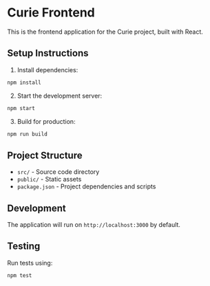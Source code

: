 # Curie Frontend

This is the frontend application for the Curie project, built with React.

## Setup Instructions

1. Install dependencies:
```bash
npm install
```

2. Start the development server:
```bash
npm start
```

3. Build for production:
```bash
npm run build
```

## Project Structure

- `src/` - Source code directory
- `public/` - Static assets
- `package.json` - Project dependencies and scripts

## Development

The application will run on `http://localhost:3000` by default.

## Testing

Run tests using:
```bash
npm test
``` 